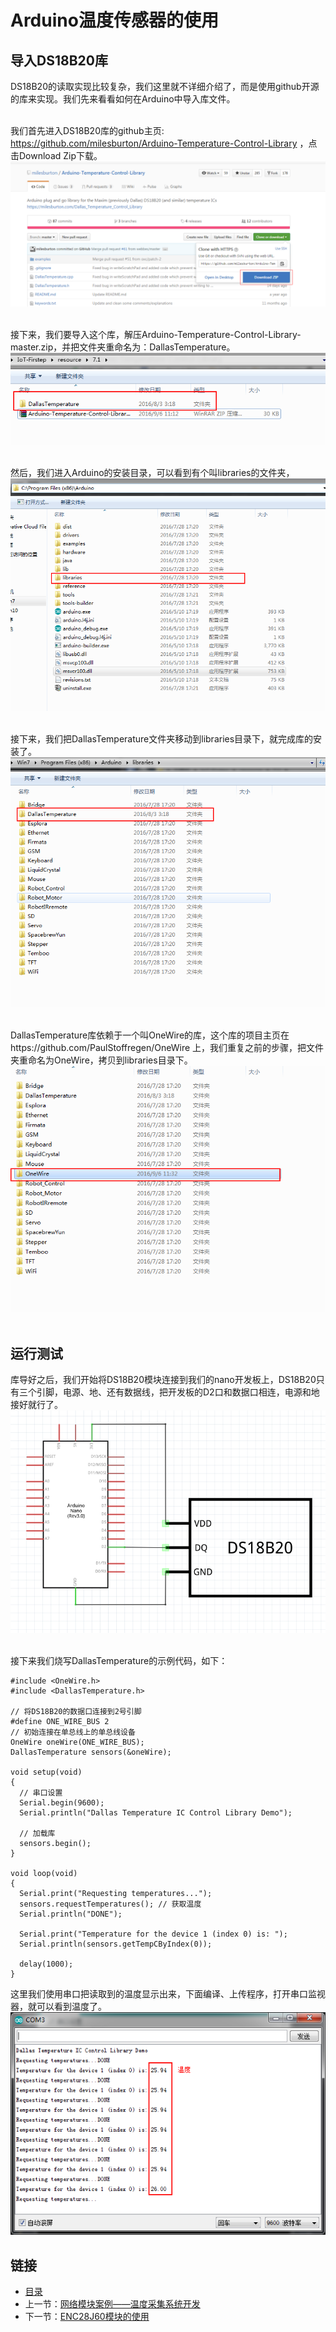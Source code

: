 # Arduino温度传感器的使用

## 导入DS18B20库
DS18B20的读取实现比较复杂，我们这里就不详细介绍了，而是使用github开源的库来实现。我们先来看看如何在Arduino中导入库文件。<br><br>

我们首先进入DS18B20库的github主页: https://github.com/milesburton/Arduino-Temperature-Control-Library ，点击Download Zip下载。<br>
![](./imgs/7.1/7.1-1.png)<br><br>

接下来，我们要导入这个库，解压Arduino-Temperature-Control-Library-master.zip，并把文件夹重命名为：DallasTemperature。<br>
![](./imgs/7.1/7.1-2.png)<br><br>

然后，我们进入Arduino的安装目录，可以看到有个叫libraries的文件夹，<br>
![](./imgs/7.1/7.1-3.png)<br><br>

接下来，我们把DallasTemperature文件夹移动到libraries目录下，就完成库的安装了。<br>
![](./imgs/7.1/7.1-4.png)<br><br>

DallasTemperature库依赖于一个叫OneWire的库，这个库的项目主页在https://github.com/PaulStoffregen/OneWire 上，我们重复之前的步骤，把文件夹重命名为OneWire，拷贝到libraries目录下。<br>
![](./imgs/7.1/7.1-5.png)<br><br>

## 运行测试
库导好之后，我们开始将DS18B20模块连接到我们的nano开发板上，DS18B20只有三个引脚，电源、地、还有数据线，把开发板的D2口和数据口相连，电源和地接好就行了。<br>
![](./imgs/7.1/7.1-6.png)<br><br>

接下来我们烧写DallasTemperature的示例代码，如下：
``` arduino
#include <OneWire.h>
#include <DallasTemperature.h>

// 将DS18B20的数据口连接到2号引脚
#define ONE_WIRE_BUS 2
// 初始连接在单总线上的单总线设备
OneWire oneWire(ONE_WIRE_BUS);
DallasTemperature sensors(&oneWire);

void setup(void)
{
  // 串口设置
  Serial.begin(9600);
  Serial.println("Dallas Temperature IC Control Library Demo");

  // 加载库
  sensors.begin();
}

void loop(void)
{
  Serial.print("Requesting temperatures...");
  sensors.requestTemperatures(); // 获取温度
  Serial.println("DONE");

  Serial.print("Temperature for the device 1 (index 0) is: ");
  Serial.println(sensors.getTempCByIndex(0));  

  delay(1000);
}
```
这里我们使用串口把读取到的温度显示出来，下面编译、上传程序，打开串口监视器，就可以看到温度了。<br>
![](./imgs/7.1/7.1-7.png)

## 链接
- [目录](directory.md)  
- 上一节：[网络模块案例——温度采集系统开发](7.0.md)  
- 下一节：[ENC28J60模块的使用](7.2.md)
